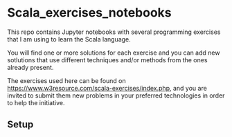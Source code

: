 # Scala_exercises_notebooks
This repo contains Jupyter notebooks with several programming exercises that I am using to learn the Scala language.

You will find one or more solutions for each exercise and you can add new sotlutions that use different techniques and/or methods from the ones already present.

The exercises used here can be found on https://www.w3resource.com/scala-exercises/index.php, and you are invited to submit them new problems in your preferred technologies in order to help the initiative. 

## Setup
